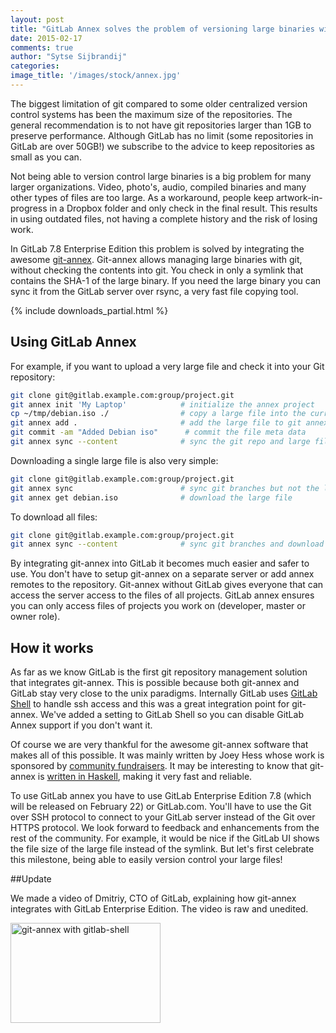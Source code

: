 ```yaml
---
layout: post
title: "GitLab Annex solves the problem of versioning large binaries with git"
date: 2015-02-17
comments: true
author: "Sytse Sijbrandij"
categories:
image_title: '/images/stock/annex.jpg'
---
```


The biggest limitation of git compared to some older centralized version control systems has been the maximum size of the repositories.
The general recommendation is to not have git repositories larger than 1GB to preserve performance.
Although GitLab has no limit (some repositories in GitLab are over 50GB!) we subscribe to the advice to keep repositories as small as you can.

Not being able to version control large binaries is a big problem for many larger organizations.
Video, photo's, audio, compiled binaries and many other types of files are too large.
As a workaround, people keep artwork-in-progress in a Dropbox folder and only check in the final result.
This results in using outdated files, not having a complete history and the risk of losing work.

In GitLab 7.8 Enterprise Edition this problem is solved by integrating the awesome [git-annex](https://git-annex.branchable.com/).
Git-annex allows managing large binaries with git, without checking the contents into git.
You check in only a symlink that contains the SHA-1 of the large binary.
If you need the large binary you can sync it from the GitLab server over rsync, a very fast file copying tool.

{% include downloads_partial.html %}

<!-- more -->

## Using GitLab Annex

For example, if you want to upload a very large file and check it into your Git repository:

```bash
git clone git@gitlab.example.com:group/project.git
git annex init 'My Laptop'            # initialize the annex project
cp ~/tmp/debian.iso ./                # copy a large file into the current directory
git annex add .                       # add the large file to git annex
git commit -am "Added Debian iso"      # commit the file meta data
git annex sync --content              # sync the git repo and large file to the GitLab server
```

Downloading a single large file is also very simple:

```bash
git clone git@gitlab.example.com:group/project.git
git annex sync                        # sync git branches but not the large file
git annex get debian.iso              # download the large file
```

To download all files:

```bash
git clone git@gitlab.example.com:group/project.git
git annex sync --content              # sync git branches and download all the large files
```

By integrating git-annex into GitLab it becomes much easier and safer to use.
You don't have to setup git-annex on a separate server or add annex remotes to the repository.
Git-annex without GitLab gives everyone that can access the server access to the files of all projects.
GitLab annex ensures you can only access files of projects you work on (developer, master or owner role).

## How it works

As far as we know GitLab is the first git repository management solution that integrates git-annex.
This is possible because both git-annex and GitLab stay very close to the unix paradigms.
Internally GitLab uses [GitLab Shell](https://gitlab.com/gitlab-org/gitlab-shell) to handle ssh access and this was a great integration point for git-annex.
We've added a setting to GitLab Shell so you can disable GitLab Annex support if you don't want it.

Of course we are very thankful for the awesome git-annex software that makes all of this possible.
It was mainly written by Joey Hess whose work is sponsored by [community fundraisers](https://campaign.joeyh.name/).
It may be interesting to know that git-annex is [written in Haskell](http://joeyh.name/screencasts/git-annex_coding_in_haskell/), making it very fast and reliable.

To use GitLab annex you have to use GitLab Enterprise Edition 7.8 (which will be released on February 22) or GitLab.com.
You'll have to use the Git over SSH protocol to connect to your GitLab server instead of the Git over HTTPS protocol.
We look forward to feedback and enhancements from the rest of the community.
For example, it would be nice if the GitLab UI shows the file size of the large file instead of the symlink.
But let's first celebrate this milestone, being able to easily version control your large files!

##Update

We made a video of Dmitriy, CTO of GitLab, explaining how git-annex integrates with GitLab Enterprise Edition. The video is raw and unedited.

<a href="https://www.youtube.com/watch?feature=player_embedded&v=6PhmANuSVGE
" target="_blank"><img src="https://img.youtube.com/vi/6PhmANuSVGE/0.jpg"
alt="git-annex with gitlab-shell" width="240" height="160" border="0" /></a>
